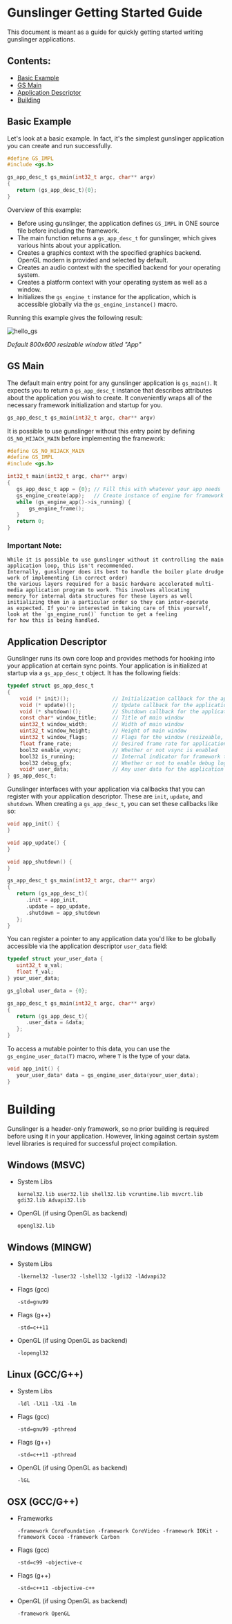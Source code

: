 # Gunslinger Getting Started Guide
This document is meant as a guide for quickly getting started writing gunslinger applications.

## Contents: 
* [Basic Example](https://github.com/MrFrenik/gunslinger/blob/master/docs/getting_started.md#basic-example)
* [GS Main](https://github.com/MrFrenik/gunslinger/blob/master/docs/getting_started.md#gs-main)
* [Application Descriptor](https://github.com/MrFrenik/gunslinger/blob/master/docs/getting_started.md#application-descriptor)
* [Building](https://github.com/MrFrenik/gunslinger/blob/master/docs/getting_started.md#building)

## Basic Example
Let's look at a basic example. In fact, it's the simplest gunslinger application you can create and run successfully.

```c
#define GS_IMPL
#include <gs.h>

gs_app_desc_t gs_main(int32_t argc, char** argv)
{
   return (gs_app_desc_t){0};
}
```
Overview of this example: 
* Before using gunslinger, the application defines `GS_IMPL` in ONE source file before including the framework.
* The main function returns a `gs_app_desc_t` for gunslinger, which gives various hints about your application.
* Creates a graphics context with the specified graphics backend. OpenGL modern is provided and selected by default.
* Creates an audio context with the specified backend for your operating system.
* Creates a platform context with your operating system as well as a window. 
* Initializes the `gs_engine_t` instance for the application, which is accessible globally via the `gs_engine_instance()` macro.

Running this example gives the following result:

![hello_gs](https://raw.githubusercontent.com/MrFrenik/gs_examples/main/00_hello_gs/screenshot/screen.png)

*Default 800x600 resizable window titled "App"* 

## GS Main
The default main entry point for any gunslinger application is `gs_main()`. It expects you to return a `gs_app_desc_t` instance that describes attributes about 
the application you wish to create. It conveniently wraps all of the necessary framework initialization and startup for you.

```c
gs_app_desc_t gs_main(int32_t argc, char** argv)
```

It is possible to use gunslinger without this entry point by defining `GS_NO_HIJACK_MAIN` before implementing the framework: 

```c
#define GS_NO_HIJACK_MAIN
#define GS_IMPL
#include <gs.h>

int32_t main(int32_t argc, char** argv)
{
   gs_app_desc_t app = {0}; // Fill this with whatever your app needs
   gs_engine_create(app);   // Create instance of engine for framework and run
   while (gs_engine_app()->is_running) {
       gs_engine_frame();
   }
   return 0;
}
```
### Important Note: 
```
While it is possible to use gunslinger without it controlling the main application loop, this isn't recommended. 
Internally, gunslinger does its best to handle the boiler plate drudge work of implementing (in correct order) 
the various layers required for a basic hardware accelerated multi-media application program to work. This involves allocating 
memory for internal data structures for these layers as well initializing them in a particular order so they can inter-operate
as expected. If you're interested in taking care of this yourself, look at the `gs_engine_run()` function to get a feeling
for how this is being handled.
```

## Application Descriptor
Gunslinger runs its own core loop and provides methods for hooking into your application at certain sync points. Your application is initialized at startup via a `gs_app_desc_t` object. It has the following fields: 
```c
typedef struct gs_app_desc_t
{
    void (* init)();              // Initialization callback for the application
    void (* update)();            // Update callback for the application
    void (* shutdown)();          // Shutdown callback for the application
    const char* window_title;     // Title of main window
    uint32_t window_width;        // Width of main window
    uint32_t window_height;       // Height of main window
    uint32_t window_flags;        // Flags for the window (resizeable, fullscreen, borderless, etc.)          
    float frame_rate;             // Desired frame rate for application
    bool32 enable_vsync;          // Whether or not vsync is enabled
    bool32 is_running;            // Internal indicator for framework to know whether application should continue running
    bool32 debug_gfx;             // Whether or not to enable debug logging for the graphics API
    void* user_data;              // Any user data for the application
} gs_app_desc_t;
```

Gunslinger interfaces with your application via callbacks that you can register with your application descriptor. These are `init`, `update`, and `shutdown`. When creating a `gs_app_desc_t`, you can set these callbacks like so:

```c
void app_init() {
}

void app_update() {
}

void app_shutdown() {
}

gs_app_desc_t gs_main(int32_t argc, char** argv)
{
   return (gs_app_desc_t){
      .init = app_init,
      .update = app_update,
      .shutdown = app_shutdown
   };
}
```

You can register a pointer to any application data you'd like to be globally accessible via the application descriptor `user_data` field: 

```c
typedef struct your_user_data {
   uint32_t u_val;
   float f_val;
} your_user_data;

gs_global user_data = {0};

gs_app_desc_t gs_main(int32_t argc, char** argv)
{
   return (gs_app_desc_t){
      .user_data = &data;
   };
}
```

To access a mutable pointer to this data, you can use the `gs_engine_user_data(T)` macro, where `T` is the type of your data.

```c
void app_init() {
   your_user_data* data = gs_engine_user_data(your_user_data);
}
```

# Building

Gunslinger is a header-only framework, so no prior building is required before using it in your application. However, linking against certain system level libraries is required for successful project compilation.

## Windows (MSVC)
* System Libs
   ```
   kernel32.lib user32.lib shell32.lib vcruntime.lib msvcrt.lib gdi32.lib Advapi32.lib
   ```
* OpenGL (if using OpenGL as backend)
   ```
   opengl32.lib
   ```
## Windows (MINGW)
* System Libs
   ```
   -lkernel32 -luser32 -lshell32 -lgdi32 -lAdvapi32
   ```
* Flags (gcc)
   ```
   -std=gnu99
   ```
* Flags (g++)
   ```
   -std=c++11
   ```
* OpenGL (if using OpenGL as backend)
   ```
   -lopengl32
   ```
## Linux (GCC/G++)
* System Libs
   ```
   -ldl -lX11 -lXi -lm
   ```
* Flags (gcc)
   ```
   -std=gnu99 -pthread
   ```
* Flags (g++)
   ```
   -std=c++11 -pthread
   ```
* OpenGL (if using OpenGL as backend)
   ```
   -lGL
   ```
## OSX (GCC/G++)
* Frameworks
   ```
   -framework CoreFoundation -framework CoreVideo -framework IOKit -framework Cocoa -framework Carbon
   ```
* Flags (gcc)
   ```
   -std=c99 -objective-c
   ```
* Flags (g++)
   ```
   -std=c++11 -objective-c++
   ```
* OpenGL (if using OpenGL as backend)
   ```
   -framework OpenGL
   ```

